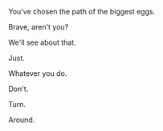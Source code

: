 You've chosen the path of the biggest eggs.

Brave, aren't you? 

We'll see about that.

Just.

Whatever you do.

Don't.

Turn.

Around.
